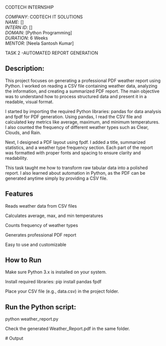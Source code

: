 CODTECH INTERNSHIP

*COMPANY*: CODTECH IT SOLUTIONS  
*NAME*: []  
*INTERN ID*: []  
*DOMAIN*: [Python Programming]  
*DURATION*: 6 Weeks  
*MENTOR*: [Neela Santosh Kumar]  

TASK 2 -AUTOMATED REPORT GENERATION

## Description:
This project focuses on generating a professional PDF weather report using Python. I worked on reading a CSV file containing weather data, analyzing the information, and creating a summarized PDF report. The main objective was to understand how to process structured data and present it in a readable, visual format.

I started by importing the required Python libraries: pandas for data analysis and fpdf for PDF generation. Using pandas, I read the CSV file and calculated key metrics like average, maximum, and minimum temperatures. I also counted the frequency of different weather types such as Clear, Clouds, and Rain.

Next, I designed a PDF layout using fpdf. I added a title, summarized statistics, and a weather type frequency section. Each part of the report was formatted with proper fonts and spacing to ensure clarity and readability.

This task taught me how to transform raw tabular data into a polished report. I also learned about automation in Python, as the PDF can be generated anytime simply by providing a CSV file.

## Features

Reads weather data from CSV files

Calculates average, max, and min temperatures

Counts frequency of weather types

Generates professional PDF report

Easy to use and customizable

## How to Run

Make sure Python 3.x is installed on your system.

Install required libraries:
pip install pandas fpdf

Place your CSV file (e.g., data.csv) in the project folder.

## Run the Python script:

python weather_report.py

Check the generated Weather_Report.pdf in the same folder.

# Output
